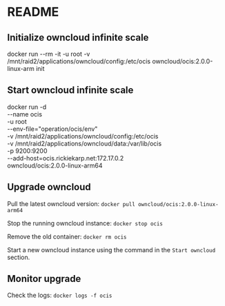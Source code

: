 # README #

## Initialize owncloud infinite scale

docker run --rm -it -u root -v /mnt/raid2/applications/owncloud/config:/etc/ocis owncloud/ocis:2.0.0-linux-arm init

## Start owncloud infinite scale

docker run -d \
    --name ocis \
    -u root \
    --env-file="operation/ocis/env" \
    -v /mnt/raid2/applications/owncloud/config:/etc/ocis \
    -v /mnt/raid2/applications/owncloud/data:/var/lib/ocis \
    -p 9200:9200 \
    --add-host=ocis.rickiekarp.net:172.17.0.2 \
    owncloud/ocis:2.0.0-linux-arm64

## Upgrade owncloud

Pull the latest owncloud version:
`docker pull owncloud/ocis:2.0.0-linux-arm64`

Stop the running owncloud instance:
`docker stop ocis`

Remove the old container:
`docker rm ocis`

Start a new owncloud instance using the command in the `Start owncloud` section.

## Monitor upgrade

Check the logs:
`docker logs -f ocis`